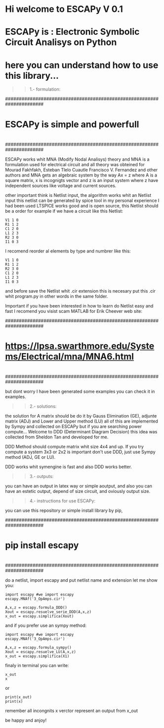 # Hi welcome to ESCAPy V 0.1
# ESCAPy is : Electronic Symbolic Circuit Analisys on Python
#
# here you can understand how to use this library...



>> 1.- formulation:

######################################################################
#                                                                    #
#                                                                    #
#                    ESCAPy is simple and powerfull                  #
#                                                                    #
#                                                                    #
######################################################################

ESCAPy works whit MNA (Modify Nodal Analisys) theory and MNA is a formulation 
used for electrical circuit and all theory was obteined for Mourad Fakhfakh,
Esteban Tlelo Cuautle Francisco V. Fernandez and other authors and MNA gets an
algebraic system by the way Ax = z where A is a square matrix, x is incognigts 
vector and z is an input system where z have independent sources like voltage 
and current sources.

other important think is Netlist input, the algorithm works whit an Netlist input
this netlist can be generated by spice tool in my personal experience I had been used 
LTSPICE works good and is open source, this Netlist should be a order for example if 
we have a circuit like this Netlist: 

	V1 1 0
	R1 1 2
	C1 2 0
	L1 2 3
	R2 3 0
	I1 0 3

I recomend reorder al elements by type and numbrer like this:

	V1 1 0
	R1 1 2
	R2 3 0
	C1 2 0
	L1 2 3
	I1 0 3

and before save the Netlist whit .cir extension this is necesary put this .cir 
whit program.py in other words in the same folder.

Important if you have been interested in how to learn do Netlist easy and fast 
I recomend you visist scam MATLAB for Erik Cheever web site: 


######################################################################
#                                                                    #
#                                                                    #
#   https://lpsa.swarthmore.edu/Systems/Electrical/mna/MNA6.html     #
#                                                                    #
#                                                                    #
######################################################################


but dont worry I have been generated some examples you can check it in examples.

>> 2.- solutions:

the solution for A matrix should be do it by Gauss Elimination (GE), adjunte matrix
(ADJ) and Lower and Upper method (LU) all of this are implemented by Sympy and collected 
on ESCAPy but if you are searching power compute... Welcome to DDD (Determinant Diagram Decision) 
this idea was collected from Sheldon Tan and developed for me. 

DDD Method should compute matrix whit size 4x4 and up. If you try compute a system 3x3 or 2x2
is important don't use DDD, just use Sympy method (ADJ, GE or LU).

DDD works whit symengine is fast and also DDD works better.

>> 3.- outputs:

you can have an output in latex way or simple aoutput, and also you can have an estetic output, depend of 
size circuit, and oviously output size.

>> 4.- instructions for use ESCAPy:

you can use this repository or simple install library by pip, 



######################################################################
#                                                                    #
#                                                                    #
#                          pip install escapy                        #
#                                                                    #
#                                                                    #
######################################################################

    

do a netlist, import escapy and put netlist name and extension let me show you:


>>
	import escapy #we import escapy
	escapy.MNAf('3_OpAmps.cir')

	A,x,z = escapy.formula_DDD()
	Xout = escapy.resuelve_serie_DDD(A,x,z)
	x_out = escapy.simplifica(Xout)



and if you prefer use an sympy method:

>>
	import escapy #we import escapy
	escapy.MNAf('3_OpAmps.cir')

	A,x,z = escapy.formula_sympy()
	Xout = escapy.resuelve_LU(A,x,z)
	x_out = escapy.simplifica(X1)

finaly in terminal you can write:

>>
	x_out 
	x
or 

>>
	
	print(x_out)
	print(x)

remember all incongnits x verctor represent an output from x_out

be happy and anjoy!